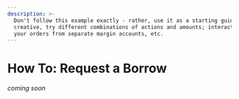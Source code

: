 ```yaml
---
description: >-
  Don't follow this example exactly - rather, use it as a starting guide. Get
  creative, try different combinations of actions and amounts; interact with
  your orders from separate margin accounts, etc.
---
```


# How To: Request a Borrow

_coming soon_
